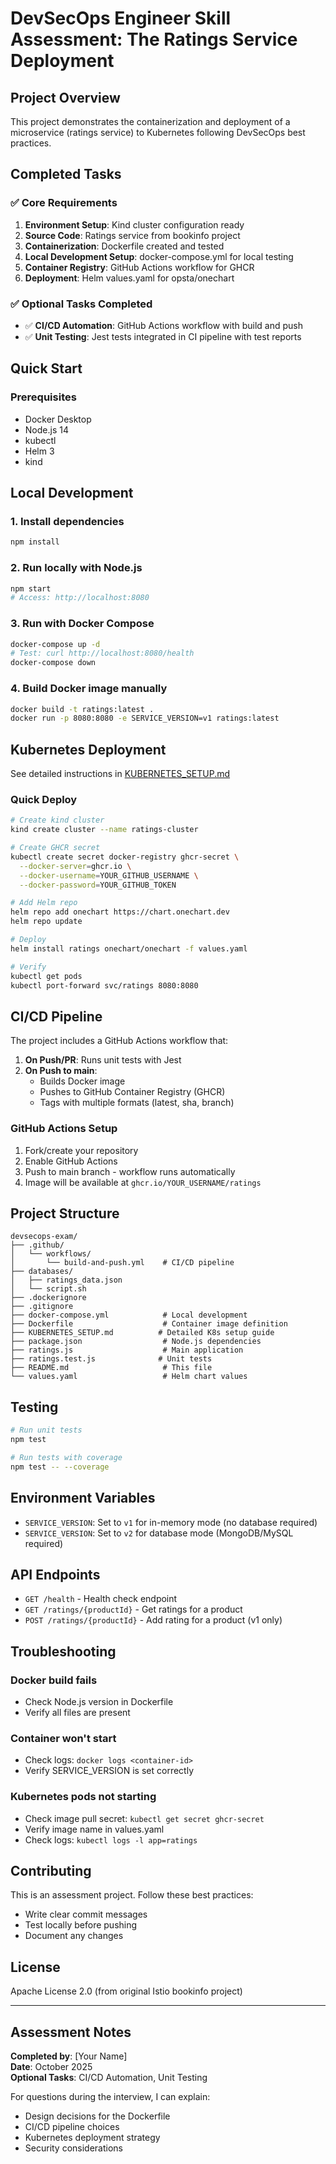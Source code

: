 # DevSecOps Engineer Skill Assessment: The Ratings Service Deployment

## Project Overview

This project demonstrates the containerization and deployment of a microservice (ratings service) to Kubernetes following DevSecOps best practices.

## Completed Tasks

### ✅ Core Requirements

1. **Environment Setup**: Kind cluster configuration ready
2. **Source Code**: Ratings service from bookinfo project
3. **Containerization**: Dockerfile created and tested
4. **Local Development Setup**: docker-compose.yml for local testing
5. **Container Registry**: GitHub Actions workflow for GHCR
6. **Deployment**: Helm values.yaml for opsta/onechart

### ✅ Optional Tasks Completed

- ✅ **CI/CD Automation**: GitHub Actions workflow with build and push
- ✅ **Unit Testing**: Jest tests integrated in CI pipeline with test reports

## Quick Start

### Prerequisites

- Docker Desktop
- Node.js 14
- kubectl
- Helm 3
- kind

## Local Development

### 1. Install dependencies

```bash
npm install
```

### 2. Run locally with Node.js

```bash
npm start
# Access: http://localhost:8080
```

### 3. Run with Docker Compose

```bash
docker-compose up -d
# Test: curl http://localhost:8080/health
docker-compose down
```

### 4. Build Docker image manually

```bash
docker build -t ratings:latest .
docker run -p 8080:8080 -e SERVICE_VERSION=v1 ratings:latest
```

## Kubernetes Deployment

See detailed instructions in [KUBERNETES_SETUP.md](KUBERNETES_SETUP.md)

### Quick Deploy

```bash
# Create kind cluster
kind create cluster --name ratings-cluster

# Create GHCR secret
kubectl create secret docker-registry ghcr-secret \
  --docker-server=ghcr.io \
  --docker-username=YOUR_GITHUB_USERNAME \
  --docker-password=YOUR_GITHUB_TOKEN

# Add Helm repo
helm repo add onechart https://chart.onechart.dev
helm repo update

# Deploy
helm install ratings onechart/onechart -f values.yaml

# Verify
kubectl get pods
kubectl port-forward svc/ratings 8080:8080
```

## CI/CD Pipeline

The project includes a GitHub Actions workflow that:

1. **On Push/PR**: Runs unit tests with Jest
2. **On Push to main**: 
   - Builds Docker image
   - Pushes to GitHub Container Registry (GHCR)
   - Tags with multiple formats (latest, sha, branch)

### GitHub Actions Setup

1. Fork/create your repository
2. Enable GitHub Actions
3. Push to main branch - workflow runs automatically
4. Image will be available at `ghcr.io/YOUR_USERNAME/ratings`

## Project Structure

```
devsecops-exam/
├── .github/
│   └── workflows/
│       └── build-and-push.yml    # CI/CD pipeline
├── databases/
│   ├── ratings_data.json
│   └── script.sh
├── .dockerignore
├── .gitignore
├── docker-compose.yml            # Local development
├── Dockerfile                    # Container image definition
├── KUBERNETES_SETUP.md          # Detailed K8s setup guide
├── package.json                  # Node.js dependencies
├── ratings.js                    # Main application
├── ratings.test.js              # Unit tests
├── README.md                     # This file
└── values.yaml                   # Helm chart values
```

## Testing

```bash
# Run unit tests
npm test

# Run tests with coverage
npm test -- --coverage
```

## Environment Variables

- `SERVICE_VERSION`: Set to `v1` for in-memory mode (no database required)
- `SERVICE_VERSION`: Set to `v2` for database mode (MongoDB/MySQL required)

## API Endpoints

- `GET /health` - Health check endpoint
- `GET /ratings/{productId}` - Get ratings for a product
- `POST /ratings/{productId}` - Add rating for a product (v1 only)

## Troubleshooting

### Docker build fails
- Check Node.js version in Dockerfile
- Verify all files are present

### Container won't start
- Check logs: `docker logs <container-id>`
- Verify SERVICE_VERSION is set correctly

### Kubernetes pods not starting
- Check image pull secret: `kubectl get secret ghcr-secret`
- Verify image name in values.yaml
- Check logs: `kubectl logs -l app=ratings`

## Contributing

This is an assessment project. Follow these best practices:
- Write clear commit messages
- Test locally before pushing
- Document any changes

## License

Apache License 2.0 (from original Istio bookinfo project)

---

## Assessment Notes

**Completed by**: [Your Name]  
**Date**: October 2025  
**Optional Tasks**: CI/CD Automation, Unit Testing

For questions during the interview, I can explain:
- Design decisions for the Dockerfile
- CI/CD pipeline choices
- Kubernetes deployment strategy
- Security considerations
